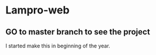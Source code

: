 # Lampro-web

## GO to master branch to see the project 

I started make this in beginning of the year.
